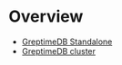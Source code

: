 # Overview

- [GreptimeDB Standalone](greptimedb-standalone.md)
- [GreptimeDB cluster](greptimedb-cluster.md)
